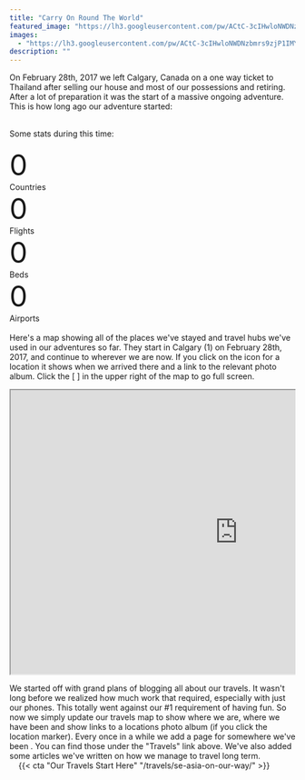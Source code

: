 ```yaml
---
title: "Carry On Round The World"
featured_image: "https://lh3.googleusercontent.com/pw/ACtC-3cIHwloNWDNzbmrs9zjP1IMY3dTwjcBK-nlazzyG-p55SgqrripkjmG0pqahMbGWXvX5KPVMDlCCaCsoLqzrcEuTBqehgwAtH_YrjvLwlIojUtyiTjYeog5Q_eyaQphKJ3BE9V7zRR1NnDDvWTEdrbErg=w1920-h670-no"
images:
  - "https://lh3.googleusercontent.com/pw/ACtC-3cIHwloNWDNzbmrs9zjP1IMY3dTwjcBK-nlazzyG-p55SgqrripkjmG0pqahMbGWXvX5KPVMDlCCaCsoLqzrcEuTBqehgwAtH_YrjvLwlIojUtyiTjYeog5Q_eyaQphKJ3BE9V7zRR1NnDDvWTEdrbErg=w1920-h670-no"
description: ""
---
```


On February 28th, 2017 we left Calgary, Canada on a one way ticket to Thailand after selling our house and most of our possessions and retiring. After a lot of preparation it was the start of a massive ongoing adventure. This is how long ago our adventure started:

<!DOCTYPE html>
<html lang="en">
<head>
<link rel="stylesheet" href="https://cdnjs.cloudflare.com/ajax/libs/timecircles/1.5.3/TimeCircles.css" />
<script src="https://ajax.googleapis.com/ajax/libs/jquery/3.3.1/jquery.min.js"></script>
<script src="https://cdnjs.cloudflare.com/ajax/libs/timecircles/1.5.3/TimeCircles.js"></script>
</head>
<body>
<div id="DateCountdown" data-date="2017-02-28 00:08:10" class="center" style="width: 80%;"></div>
<script>
$("#DateCountdown").TimeCircles({
    "animation": "smooth",
    "bg_width": 0.2,
    "fg_width": 0.05,
    "circle_bg_color": "#E2E2E2",
    "time": {
        "Days": {
            "text": "Days",
            "color": "#8EDFD0",
            "show": true
        },
        "Hours": {
            "text": "Hours",
            "color": "#829AD5",
            "show": true
        },
        "Minutes": {
            "text": "Minutes",
            "color": "#8D3EB5",
            "show": true
        },
        "Seconds": {
            "text": "Seconds",
            "color": "#E49D0F",
            "show": true
        }
    }
});
</script>
<br />
Some stats during this time:<br />
<br />

<link rel="stylesheet" href="http://github.hubspot.com/odometer/themes/odometer-theme-default.css" />
<style>
.odometer {
    font-size: 50px;
}
</style>
<script src="http://github.hubspot.com/odometer/odometer.js"></script>
<div id="odometerCountries" class="odometer">0</div>
<script>
    setTimeout(function(){
        odometerCountries.innerHTML = 19;
    }, 1000);
</script>Countries
<div id="odometerFlights" class="odometer">0</div>
<script>
    setTimeout(function(){
        odometerFlights.innerHTML = 80;
    }, 1000);
</script>Flights<br />

<div id="odometerBeds" class="odometer">0</div>
<script>
    setTimeout(function(){
        odometerBeds.innerHTML = 256;
    }, 1000);
</script>Beds
<div id="odometerAirports" class="odometer">0</div>
<script>
    setTimeout(function(){
        odometerAirports.innerHTML = 38;
    }, 1000);
</script>Airports<br />
<br />
Here's a map showing all of the places we've stayed and travel hubs we've used in our adventures so far. They start in Calgary (1) on February 28th, 2017, and continue to wherever we are now. If you click on the icon for a location it shows when we arrived there and a link to the relevant photo album. Click the [ ] in the upper right of the map to go full screen.

<pre>
<iframe src="https://www.google.com/maps/d/u/0/embed?mid=1wlM2-pQKkpSOQFAND2thDd4ozPkyRuQ&ehbc=2E312F&z=2&ll=5" width="800" height="500"></iframe>
</pre>

</body>
</html>

We started off with grand plans of blogging all about our travels. It wasn't long before we realized how much work that required, especially with just our phones. This totally went against our #1 requirement of having fun. So now we simply update our travels map to show where we are, where we have been and show links to a locations photo album (if you click the location marker). Every once in a while we add a page for somewhere we've been . You can find those under the "Travels" link above. We've also added some articles we've written on how we manage to travel long term.  
&nbsp;
&nbsp;
{{< cta "Our Travels Start Here" "/travels/se-asia-on-our-way/" >}}
&nbsp;
&nbsp;

